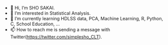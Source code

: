 - 👋 Hi, I’m SHO SAKAI.
- 👀 I’m interested in Statistical Analysis.
- 🌱 I’m currently learning HDLSS data, PCA, Machine Learning, R, Python, C, School Education, ...
- 📫 How to reach me is sending a message with Twitter(https://twitter.com/simplesho_CLT).

<!---
ShoShohh/ShoShohh is a ✨ special ✨ repository because its `README.md` (this file) appears on your GitHub profile.
You can click the Preview link to take a look at your changes.
--->
